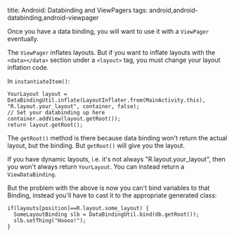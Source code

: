 title: Android: Databinding and ViewPagers
tags: android,android-databinding,android-viewpager

Once you have a data binding, you will want to use it with a `ViewPager` eventually.

The `ViewPager` inflates layouts. But if you want to inflate layouts with the `<data></data>` section under a `<layout>` tag, you must change your layout inflation code.

In `instantiateItem()`:

    YourLayout layout = DataBindingUtil.inflate(LayoutInflater.from(MainActivity.this), "R.layout.your_layout", container, false);
    // Set your databinding up here
    container.addView(layout.getRoot());
    return layout.getRoot();

The `getRoot()` method is there because data binding won't return the actual layout, but the binding. But `getRoot()` will give you the layout.

If you have dynamic layouts, i.e. it's not always "R.layout.your_layout", then you won't always return `YourLayout`. You can instead return a `ViewDataBinding`.

But the problem with the above is now you can't bind variables to that Binding, instead you'll have to cast it to the appropriate generated class:

    if(layouts[position]==R.layout.some_layout) {
      SomeLayoutBinding slb = DataBindingUtil.bind(db.getRoot());
      slb.setThing("Hoooo!");
    }
